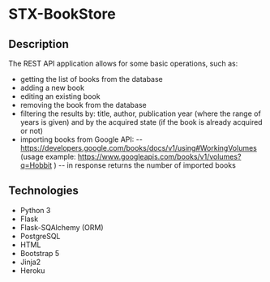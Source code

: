 # STX-BookStore

## Description
The REST API application allows for some basic operations, such as:
- getting the list of books from the database
- adding a new book
- editing an existing book
- removing the book from the database
- filtering the results by: title, author, publication year (where the range of years is given) and by the acquired state (if the book is already acquired or not)
- importing books from Google API:
-- https://developers.google.com/books/docs/v1/using#WorkingVolumes (usage
example: https://www.googleapis.com/books/v1/volumes?q=Hobbit )
-- in response returns the number of imported books

## Technologies
- Python 3
- Flask
- Flask-SQAlchemy (ORM)
- PostgreSQL
- HTML
- Bootstrap 5
- Jinja2
- Heroku